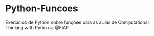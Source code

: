 # Python-Funcoes
Exercícios de Python sobre funções para as aulas de Computational Thinking with Pytho na @FIAP.
